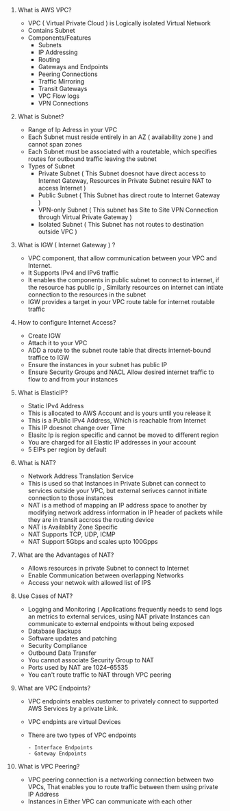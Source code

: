 1. What is AWS VPC?
    - VPC ( Virtual Private Cloud ) is Logically isolated Virtual Network
    - Contains Subnet
    - Components/Features
        - Subnets
        - IP Addressing
        - Routing
        - Gateways and Endpoints
        - Peering Connections
        - Traffic Mirroring
        - Transit Gateways
        - VPC Flow logs
        - VPN Connections

2. What is Subnet?
     - Range of Ip Adress in your VPC
     - Each Subnet must reside entirely in an AZ ( availability zone ) and cannot span zones
     - Each Subnet must be associated with a routetable, which specifies routes for outbound traffic leaving the subnet
     - Types of Subnet
         - Private Subnet ( This Subnet doesnot have direct access to Internet Gateway, Resources in Private Subnet resuire NAT to access Internet )
         - Public Subnet ( This Subnet has direct route to Internet Gateway )
         - VPN-only Subnet ( This subnet has Site to Site VPN Connection through Virtual Private Gateway )
         - Isolated Subnet ( This Subnet has not routes to destination outside VPC )

3. What is IGW ( Internet Gateway ) ?
     - VPC component, that allow communication between your VPC and Internet.
     - It Supports IPv4 and IPv6 traffic
     - It enables the components in public subnet to connect to internet, if the resource has public ip , Similarly resources on internet can intiate connection to the 
       resources in the subnet
     - IGW provides a target in your VPC route table for internet routable traffic
  
4. How to configure Internet Access?
    - Create IGW
    - Attach it to your VPC
    - ADD a route to the subnet route table that directs internet-bound traffice to IGW
    - Ensure the instances in your subnet has public IP
    - Ensure Security Groups and NACL Allow desired internet traffic to flow to and from your instances
  
5. What is ElasticIP?
    - Static IPv4 Address
    - This is allocated to AWS Account and is yours until you release it
    - This is a Public IPv4 Address, Which is reachable from Internet
    - This IP doesnot change over Time
    - Elasitc Ip is region specific and cannot be moved to different region
    - You are charged for all Elastic IP addresses in your account
    - 5 EIPs per region by default
  
6. What is NAT?
   - Network Address Translation Service
   - This is used so that Instances in Private Subnet can connect to services outside your VPC, but external serivces cannot initiate connection to those instances
   - NAT is a method of mapping an IP address space to another by modifying network address information in IP header of packets while they are in transit accross the routing      device
   - NAT is Availablity Zone Specific
   - NAT Supports TCP, UDP, ICMP
   - NAT Support 5Gbps and scales upto 100Gpps
  
7. What are the Advantages of NAT?
    - Allows resources in private Subnet to connect to Internet
    - Enable Communication between overlapping Networks
    - Access your netwok with allowed list of IPS
8. Use Cases of NAT?
    - Logging and Monitoring ( Applications frequently needs to send logs an metrics to external services, using NAT private Instances can communicate to external endpoints without being exposed
    - Database Backups
    - Software updates and patching
    - Security Compliance
    - Outbound Data Transfer 
   - You cannot associate Security Group to NAT
   - Ports used by NAT are 1024–65535
   - You can't route traffic to NAT through VPC peering
  
9. What are VPC Endpoints?
     - VPC endpoints enables customer to privately connect to supported AWS Services by a private Link.
     - VPC endpints are virtual Devices
     - There are two types of VPC endpoints

           - Interface Endpoints
           - Gateway Endpoints
10. What is VPC Peering?
     - VPC peering connection is a networking connection between two VPCs, That enables you to route traffic between them using private IP Address
     - Instances in Either VPC can communicate with each other 
      
